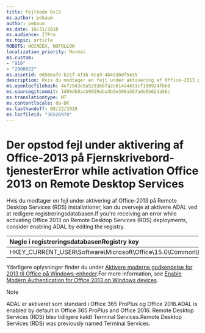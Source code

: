 ```yaml
---
title: Fejlkode 0x15
ms.author: pebaum
author: pebaum
ms.date: 10/31/2018
ms.audience: ITPro
ms.topic: article
ROBOTS: NOINDEX, NOFOLLOW
localization_priority: Normal
ms.custom:
- "919"
- "2000022"
ms.assetid: 0d566afe-b21f-4f1b-8ca9-4b4d3b0f5435
description: Hvis du modtager en fejl under aktivering af Office-2013 på Remote Desktop Services (RDS) installationer, kan du overveje at aktivere ADAL ved at redigere registreringsdatabasen.
ms.openlocfilehash: 4ef2943e5a529368fa2c614e4431cf180924fbb8
ms.sourcegitcommit: 1d98db8acb9959aba3b5e308a567ade6b62da56c
ms.translationtype: MT
ms.contentlocale: da-DK
ms.lasthandoff: 08/22/2019
ms.locfileid: "36526978"
---
```

# <a name="error-while-activation-office-2013-on-remote-desktop-services"></a><span data-ttu-id="26ce9-103">Der opstod fejl under aktivering af Office-2013 på Fjernskrivebord-tjenester</span><span class="sxs-lookup"><span data-stu-id="26ce9-103">Error while activation Office 2013 on Remote Desktop Services</span></span>

<span data-ttu-id="26ce9-104">Hvis du modtager en fejl under aktivering af Office-2013 på Remote Desktop Services (RDS) installationer, kan du overveje at aktivere ADAL ved at redigere registreringsdatabasen.</span><span class="sxs-lookup"><span data-stu-id="26ce9-104">If you're receiving an error while activating Office 2013 on Remote Desktop Services (RDS) deployments, consider enabling ADAL by editing the registry.</span></span>
  
|<span data-ttu-id="26ce9-105">**Nøgle i registreringsdatabasen**</span><span class="sxs-lookup"><span data-stu-id="26ce9-105">**Registry key**</span></span>|<span data-ttu-id="26ce9-106">**Type**</span><span class="sxs-lookup"><span data-stu-id="26ce9-106">**Type**</span></span>|<span data-ttu-id="26ce9-107">**Værdi**</span><span class="sxs-lookup"><span data-stu-id="26ce9-107">**Value**</span></span>|
|:-----|:-----|:-----|
|<span data-ttu-id="26ce9-108">HKEY_CURRENT_USER\Software\Microsoft\Office\15.0\Common\Identity\EnableADAL</span><span class="sxs-lookup"><span data-stu-id="26ce9-108">HKEY_CURRENT_USER\Software\Microsoft\Office\15.0\Common\Identity\EnableADAL</span></span>  <br/> |<span data-ttu-id="26ce9-109">REG_DWORD</span><span class="sxs-lookup"><span data-stu-id="26ce9-109">REG_DWORD</span></span>  <br/> |<span data-ttu-id="26ce9-110">1</span><span class="sxs-lookup"><span data-stu-id="26ce9-110">1</span></span>  <br/> |

<span data-ttu-id="26ce9-111">Yderligere oplysninger finder du under [Aktivere moderne godkendelse for 2013 til Office på Windows-enheder](https://docs.microsoft.com/office365/admin/security-and-compliance/enable-modern-authentication).</span><span class="sxs-lookup"><span data-stu-id="26ce9-111">For more information, see [Enable Modern Authentication for Office 2013 on Windows devices](https://docs.microsoft.com/office365/admin/security-and-compliance/enable-modern-authentication).</span></span>
  
> [!NOTE]
>  <span data-ttu-id="26ce9-112">ADAL er aktiveret som standard i Office 365 ProPlus og Office 2016.</span><span class="sxs-lookup"><span data-stu-id="26ce9-112">ADAL is enabled by default in Office 365 ProPlus and Office 2016.</span></span> <span data-ttu-id="26ce9-113">Remote Desktop Services (RDS) blev tidligere kaldt Terminal Services.</span><span class="sxs-lookup"><span data-stu-id="26ce9-113">Remote Desktop Services (RDS) was previously named Terminal Services.</span></span>
  